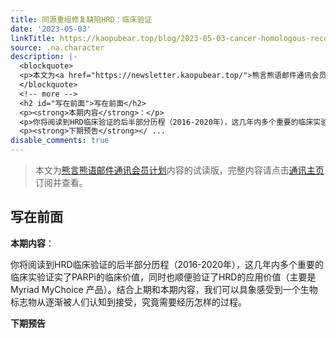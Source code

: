 ```yaml
---
title: 同源重组修复缺陷HRD：临床验证
date: '2023-05-03'
linkTitle: https://kaopubear.top/blog/2023-05-03-cancer-homologous-recombination-deficiency-part2/
source: .na.character
description: |-
  <blockquote>
  <p>本文为<a href="https://newsletter.kaopubear.top/">熊言熊语邮件通讯会员计划</a>内容的试读版，完整内容请点击<a href="https://newsletter.kaopubear.top/">通讯主页</a>订阅并查看。</p>
  </blockquote>
  <!-- more -->
  <h2 id="写在前面">写在前面</h2>
  <p><strong>本期内容</strong>：</p>
  <p>你将阅读到HRD临床验证的后半部分历程（2016-2020年），这几年内多个重要的临床实验证实了PARPi的临床价值，同时也顺便验证了HRD的应用价值（主要是 Myriad MyChoice 产品）。结合上期和本期内容，我们可以具象感受到一个生物标志物从逐渐被人们认知到接受，究竟需要经历怎样的过程。</p>
  <p><strong>下期预告</strong></ ...
disable_comments: true
---
```

<blockquote>
<p>本文为<a href="https://newsletter.kaopubear.top/">熊言熊语邮件通讯会员计划</a>内容的试读版，完整内容请点击<a href="https://newsletter.kaopubear.top/">通讯主页</a>订阅并查看。</p>
</blockquote>
<!-- more -->
<h2 id="写在前面">写在前面</h2>
<p><strong>本期内容</strong>：</p>
<p>你将阅读到HRD临床验证的后半部分历程（2016-2020年），这几年内多个重要的临床实验证实了PARPi的临床价值，同时也顺便验证了HRD的应用价值（主要是 Myriad MyChoice 产品）。结合上期和本期内容，我们可以具象感受到一个生物标志物从逐渐被人们认知到接受，究竟需要经历怎样的过程。</p>
<p><strong>下期预告</strong></ ...